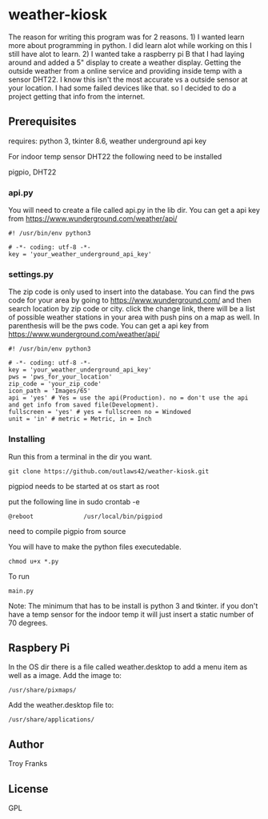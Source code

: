 # weather-kiosk

The reason for writing this program was for 2 reasons.
    1) I wanted learn more about programming in python. I did learn alot
        while working on this I still have alot to learn.
    2) I wanted take a raspberry pi B that I had laying around and added a  5"
        display to create a weather display. Getting the outside weather from a online
        service and providing inside temp with a sensor DHT22.
        I know this isn't the most accurate  vs a outside sensor at your location.
        I had some failed devices like that. so I decided to do a project
        getting that info from the internet.

## Prerequisites

requires: python 3, tkinter 8.6, weather underground api key

For indoor temp sensor DHT22 the following need to be installed

pigpio, DHT22

### api.py
You will need to create a file called api.py in the lib dir. You can get a api key from https://www.wunderground.com/weather/api/ 
```
#! /usr/bin/env python3

# -*- coding: utf-8 -*-
key = 'your_weather_underground_api_key'

```

### settings.py
 The zip code is only used to insert into the
database. You can find the pws code for your area by going to https://www.wunderground.com/ and then search location 
by zip code or city. click the change link, there will be a list of possible weather stations in your area with
push pins on a map as well. In parenthesis will be the pws code. You can get a api key from https://www.wunderground.com/weather/api/ 

```
#! /usr/bin/env python3

# -*- coding: utf-8 -*-
key = 'your_weather_underground_api_key'
pws = 'pws_for_your_location'
zip_code = 'your_zip_code'
icon_path = 'Images/65'
api = 'yes' # Yes = use the api(Production). no = don't use the api and get info from saved file(Development). 
fullscreen = 'yes' # yes = fullscreen no = Windowed
unit = 'in' # metric = Metric, in = Inch

```

### Installing

Run this from a terminal in the dir you want.

```
git clone https://github.com/outlaws42/weather-kiosk.git

```

pigpiod needs to be started at os start as root

put the following line in sudo crontab -e

```
@reboot              /usr/local/bin/pigpiod

```

need to compile pigpio from source 


You will have to make the python files executedable.

```
chmod u+x *.py

```

To run

```
main.py

```


    
 Note: The minimum that has to be install is python 3 and tkinter. if you don't have a temp
    sensor for the indoor temp it will just insert a static number of 70 degrees.
    
## Raspbery Pi
In the OS dir there is a file called weather.desktop to add a menu item as well as a image.
Add the image to:
```
/usr/share/pixmaps/

```

Add the weather.desktop file to:
```
/usr/share/applications/

```

## Author

Troy Franks

## License

GPL
 
